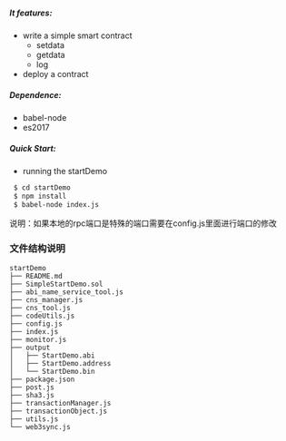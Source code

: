 #####  It features: 
- write a simple smart contract
    - setdata
    - getdata
    - log
- deploy a contract

#####  Dependence:
- babel-node
- es2017

#####  Quick Start:
- running the startDemo

``` sh
 $ cd startDemo
 $ npm install
 $ babel-node index.js
```
说明：如果本地的rpc端口是特殊的端口需要在config.js里面进行端口的修改

### 文件结构说明
```
startDemo
├── README.md
├── SimpleStartDemo.sol
├── abi_name_service_tool.js
├── cns_manager.js
├── cns_tool.js
├── codeUtils.js
├── config.js
├── index.js
├── monitor.js
├── output
│   ├── StartDemo.abi
│   ├── StartDemo.address
│   └── StartDemo.bin
├── package.json
├── post.js
├── sha3.js
├── transactionManager.js
├── transactionObject.js
├── utils.js
└── web3sync.js
```
